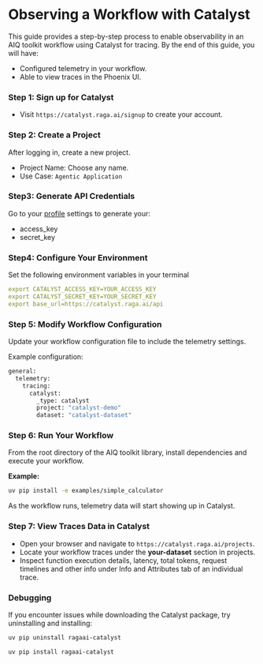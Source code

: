 <!--
SPDX-FileCopyrightText: Copyright (c) 2025, NVIDIA CORPORATION & AFFILIATES. All rights reserved.
SPDX-License-Identifier: Apache-2.0

Licensed under the Apache License, Version 2.0 (the "License");
you may not use this file except in compliance with the License.
You may obtain a copy of the License at

http://www.apache.org/licenses/LICENSE-2.0

Unless required by applicable law or agreed to in writing, software
distributed under the License is distributed on an "AS IS" BASIS,
WITHOUT WARRANTIES OR CONDITIONS OF ANY KIND, either express or implied.
See the License for the specific language governing permissions and
limitations under the License.
-->

# Observing a Workflow with Catalyst

This guide provides a step-by-step process to enable observability in an AIQ toolkit workflow using Catalyst for tracing. By the end of this guide, you will have:
- Configured telemetry in your workflow.
- Able to view traces in the Phoenix UI.

### Step 1: Sign up for Catalyst
- Visit `https://catalyst.raga.ai/signup` to create your account.

### Step 2: Create a Project
After logging in, create a new project.
- Project Name: Choose any name.
- Use Case: `Agentic Application`

### Step3: Generate API Credentials
Go to your [profile](https://catalyst.raga.ai/settings/authenticate) settings to generate your:
- access_key
- secret_key

### Step4: Configure Your Environment
Set the following environment variables in your terminal
```yaml
export CATALYST_ACCESS_KEY=YOUR_ACCESS_KEY
export CATALYST_SECRET_KEY=YOUR_SECRET_KEY
export base_url=https://catalyst.raga.ai/api
```

### Step 5: Modify Workflow Configuration

Update your workflow configuration file to include the telemetry settings.

Example configuration:
```bash
general:
  telemetry:
    tracing:
      catalyst:
        _type: catalyst
        project: "catalyst-demo"
        dataset: "catalyst-dataset"
```

### Step 6: Run Your Workflow
From the root directory of the AIQ toolkit library, install dependencies and execute your workflow.

**Example:**
```bash
uv pip install -e examples/simple_calculator
```
As the workflow runs, telemetry data will start showing up in Catalyst.

### Step 7: View Traces Data in Catalyst
- Open your browser and navigate to `https://catalyst.raga.ai/projects`.
- Locate your workflow traces under the **your-dataset** section in projects.
- Inspect function execution details, latency, total tokens, request timelines and other info under Info and Attributes tab of an individual trace.

### Debugging
If you encounter issues while downloading the Catalyst package, try uninstalling and installing:
```bash
uv pip uninstall ragaai-catalyst

uv pip install ragaai-catalyst
```
